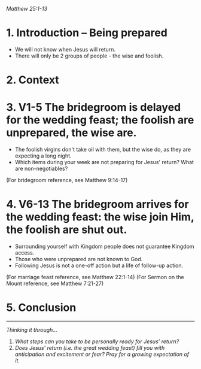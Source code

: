 *Matthew 25:1-13*


# 1. Introduction – Being prepared
- We will not know when Jesus will return.
- There will only be 2 groups of people - the wise and foolish.

# 2. Context


# 3. V1-5 The bridegroom is delayed for the wedding feast; the foolish are unprepared, the wise are.
- The foolish virgins don't take oil with them, but the wise do, as they are expecting a long night.
- Which items during your week are not preparing for Jesus' return? What are non-negotiables?

(For bridegroom reference, see Matthew 9:14-17)


# 4. V6-13 The bridegroom arrives for the wedding feast: the wise join Him, the foolish are shut out.

- Surrounding yourself with Kingdom people does not guarantee Kingdom access. 
- Those who were unprepared are not known to God.
- Following Jesus is not a one-off action but a life of follow-up action.

(For marriage feast reference, see Matthew 22:1-14)
(For Sermon on the Mount reference, see Matthew 7:21-27)


# 5. Conclusion


----
*Thinking it through...*
1. *What steps can you take to be personally ready for Jesus’ return?*
2. *Does Jesus’ return (i.e. the great wedding feast) fill you with anticipation and excitement or fear? Pray for a growing expectation of it.*